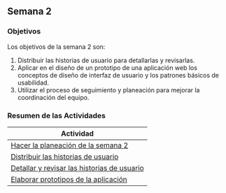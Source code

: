 ## Semana 2

### Objetivos

Los objetivos de la semana 2 son:

1. Distribuir las historias de usuario para detallarlas y revisarlas.
2. Aplicar en el diseño de un prototipo de una aplicación web los conceptos de diseño de interfaz de usuario y
   los patrones básicos de usabilidad.
3. Utilizar el proceso de seguimiento y planeación para mejorar la coordinación del equipo.

### Resumen de las Actividades

| Actividad                                                                    |
| ---------------------------------------------------------------------------- |
| [Hacer la planeación de la semana 2](s2_syp)                                 |
| [Distribuir las historias de usuario](s1_distribucion)                       |
| [Detallar y revisar las historias de usuario](s1_detallar)                   |
| [Elaborar prototipos de la aplicación ](s2_prototipos)                       |

